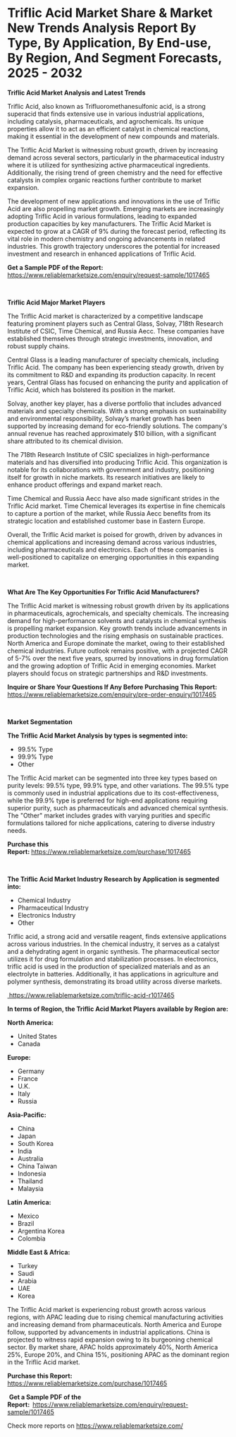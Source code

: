 <p><h1>Triflic Acid Market Share & Market New Trends Analysis Report By Type, By Application, By End-use, By Region, And Segment Forecasts, 2025 - 2032</h1></p><p><strong>Triflic Acid Market Analysis and Latest Trends</strong></p>
<p><p>Triflic Acid, also known as Trifluoromethanesulfonic acid, is a strong superacid that finds extensive use in various industrial applications, including catalysis, pharmaceuticals, and agrochemicals. Its unique properties allow it to act as an efficient catalyst in chemical reactions, making it essential in the development of new compounds and materials.</p><p>The Triflic Acid Market is witnessing robust growth, driven by increasing demand across several sectors, particularly in the pharmaceutical industry where it is utilized for synthesizing active pharmaceutical ingredients. Additionally, the rising trend of green chemistry and the need for effective catalysts in complex organic reactions further contribute to market expansion. </p><p>The development of new applications and innovations in the use of Triflic Acid are also propelling market growth. Emerging markets are increasingly adopting Triflic Acid in various formulations, leading to expanded production capacities by key manufacturers. The Triflic Acid Market is expected to grow at a CAGR of 9% during the forecast period, reflecting its vital role in modern chemistry and ongoing advancements in related industries. This growth trajectory underscores the potential for increased investment and research in enhanced applications of Triflic Acid.</p></p>
<p><strong>Get a Sample PDF of the Report:&nbsp;</strong> <a href="https://www.reliablemarketsize.com/enquiry/request-sample/1017465?utm_campaign=1836&utm_medium=2&utm_source=Github&utm_content=ia&utm_term=30012025&utm_id=triflic-acid">https://www.reliablemarketsize.com/enquiry/request-sample/1017465</a></p>
<p>&nbsp;</p>
<p><strong>Triflic Acid Major Market Players</strong></p>
<p><p>The Triflic Acid market is characterized by a competitive landscape featuring prominent players such as Central Glass, Solvay, 718th Research Institute of CSIC, Time Chemical, and Russia Aecc. These companies have established themselves through strategic investments, innovation, and robust supply chains.</p><p>Central Glass is a leading manufacturer of specialty chemicals, including Triflic Acid. The company has been experiencing steady growth, driven by its commitment to R&D and expanding its production capacity. In recent years, Central Glass has focused on enhancing the purity and application of Triflic Acid, which has bolstered its position in the market.</p><p>Solvay, another key player, has a diverse portfolio that includes advanced materials and specialty chemicals. With a strong emphasis on sustainability and environmental responsibility, Solvay’s market growth has been supported by increasing demand for eco-friendly solutions. The company's annual revenue has reached approximately $10 billion, with a significant share attributed to its chemical division.</p><p>The 718th Research Institute of CSIC specializes in high-performance materials and has diversified into producing Triflic Acid. This organization is notable for its collaborations with government and industry, positioning itself for growth in niche markets. Its research initiatives are likely to enhance product offerings and expand market reach.</p><p>Time Chemical and Russia Aecc have also made significant strides in the Triflic Acid market. Time Chemical leverages its expertise in fine chemicals to capture a portion of the market, while Russia Aecc benefits from its strategic location and established customer base in Eastern Europe.</p><p>Overall, the Triflic Acid market is poised for growth, driven by advances in chemical applications and increasing demand across various industries, including pharmaceuticals and electronics. Each of these companies is well-positioned to capitalize on emerging opportunities in this expanding market.</p></p>
<p>&nbsp;</p>
<p><strong>What Are The Key Opportunities For Triflic Acid Manufacturers?</strong></p>
<p><p>The Triflic Acid market is witnessing robust growth driven by its applications in pharmaceuticals, agrochemicals, and specialty chemicals. The increasing demand for high-performance solvents and catalysts in chemical synthesis is propelling market expansion. Key growth trends include advancements in production technologies and the rising emphasis on sustainable practices. North America and Europe dominate the market, owing to their established chemical industries. Future outlook remains positive, with a projected CAGR of 5-7% over the next five years, spurred by innovations in drug formulation and the growing adoption of Triflic Acid in emerging economies. Market players should focus on strategic partnerships and R&D investments.</p></p>
<p><strong>Inquire or Share Your Questions If Any Before Purchasing This Report:</strong> <a href="https://www.reliablemarketsize.com/enquiry/pre-order-enquiry/1017465?utm_campaign=1836&utm_medium=2&utm_source=Github&utm_content=ia&utm_term=30012025&utm_id=triflic-acid">https://www.reliablemarketsize.com/enquiry/pre-order-enquiry/1017465</a></p>
<p>&nbsp;</p>
<p><strong>Market Segmentation</strong></p>
<p><strong>The Triflic Acid Market Analysis by types is segmented into:</strong></p>
<p><ul><li>99.5% Type</li><li>99.9% Type</li><li>Other</li></ul></p>
<p><p>The Triflic Acid market can be segmented into three key types based on purity levels: 99.5% type, 99.9% type, and other variations. The 99.5% type is commonly used in industrial applications due to its cost-effectiveness, while the 99.9% type is preferred for high-end applications requiring superior purity, such as pharmaceuticals and advanced chemical synthesis. The "Other" market includes grades with varying purities and specific formulations tailored for niche applications, catering to diverse industry needs.</p></p>
<p><strong>Purchase this Report:&nbsp;</strong><a href="https://www.reliablemarketsize.com/purchase/1017465?utm_campaign=1836&utm_medium=2&utm_source=Github&utm_content=ia&utm_term=30012025&utm_id=triflic-acid">https://www.reliablemarketsize.com/purchase/1017465</a></p>
<p>&nbsp;</p>
<p><strong>The Triflic Acid Market Industry Research by Application is segmented into:</strong></p>
<p><ul><li>Chemical Industry</li><li>Pharmaceutical Industry</li><li>Electronics Industry</li><li>Other</li></ul></p>
<p><p>Triflic acid, a strong acid and versatile reagent, finds extensive applications across various industries. In the chemical industry, it serves as a catalyst and a dehydrating agent in organic synthesis. The pharmaceutical sector utilizes it for drug formulation and stabilization processes. In electronics, triflic acid is used in the production of specialized materials and as an electrolyte in batteries. Additionally, it has applications in agriculture and polymer synthesis, demonstrating its broad utility across diverse markets.</p></p>
<p><a href="https://www.reliablemarketsize.com/triflic-acid-r1017465?utm_campaign=1836&utm_medium=2&utm_source=Github&utm_content=ia&utm_term=30012025&utm_id=triflic-acid">&nbsp;https://www.reliablemarketsize.com/triflic-acid-r1017465</a></p>
<p><strong>In terms of Region, the Triflic Acid Market Players available by Region are:</strong></p>
<p>
    <p> <strong> North America: </strong>
        <ul>
            <li>United States</li>
            <li>Canada</li>
        </ul>
        </p> 
    <p> <strong> Europe: </strong>
        <ul>
            <li>Germany</li>
            <li>France</li>
            <li>U.K.</li>
            <li>Italy</li>
            <li>Russia</li>
        </ul>
        </p> 
    <p> <strong> Asia-Pacific: </strong>
        <ul>
            <li>China</li>
            <li>Japan</li>
            <li>South Korea</li>
            <li>India</li>
            <li>Australia</li>
            <li>China Taiwan</li>
            <li>Indonesia</li>
            <li>Thailand</li>
            <li>Malaysia</li>
        </ul>
        </p> 
    <p> <strong> Latin America: </strong>
        <ul>
            <li>Mexico</li>
            <li>Brazil</li>
            <li>Argentina Korea</li>
            <li>Colombia</li>
        </ul>
        </p> 
    <p> <strong> Middle East & Africa: </strong>
        <ul>
            <li>Turkey</li>
            <li>Saudi</li>
            <li>Arabia</li>
            <li>UAE</li>
            <li>Korea</li>
        </ul>
    </p>
    </p>
<p><p>The Triflic Acid market is experiencing robust growth across various regions, with APAC leading due to rising chemical manufacturing activities and increasing demand from pharmaceuticals. North America and Europe follow, supported by advancements in industrial applications. China is projected to witness rapid expansion owing to its burgeoning chemical sector. By market share, APAC holds approximately 40%, North America 25%, Europe 20%, and China 15%, positioning APAC as the dominant region in the Triflic Acid market.</p></p>
<p><strong>Purchase this Report: </strong><a href="https://www.reliablemarketsize.com/purchase/1017465?utm_campaign=1836&utm_medium=2&utm_source=Github&utm_content=ia&utm_term=30012025&utm_id=triflic-acid">https://www.reliablemarketsize.com/purchase/1017465</a></p>
<p>&nbsp;<strong>Get a Sample PDF of the Report:&nbsp;&nbsp;</strong><a href="https://www.reliablemarketsize.com/enquiry/request-sample/1017465?utm_campaign=1836&utm_medium=2&utm_source=Github&utm_content=ia&utm_term=30012025&utm_id=triflic-acid">https://www.reliablemarketsize.com/enquiry/request-sample/1017465</a></p>
<p><strong></strong></p>
<p>Check more reports on <a href="https://www.reliablemarketsize.com/?utm_campaign=1836&utm_medium=2&utm_source=Github&utm_content=ia&utm_term=30012025&utm_id=triflic-acid">https://www.reliablemarketsize.com/</a></p>